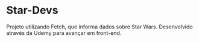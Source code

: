 # Star-Devs
Projeto utilizando Fetch,  que informa dados sobre Star Wars. Desenvolvido através da Udemy para avançar em front-end. 
